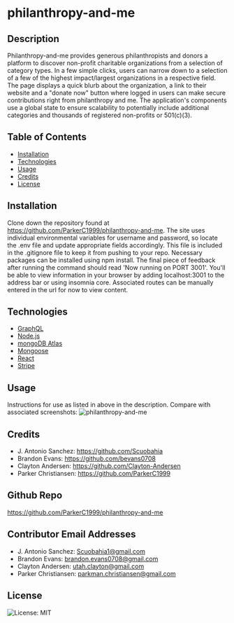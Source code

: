 # philanthropy-and-me

## Description
Philanthropy-and-me provides generous philanthropists and donors a platform to discover non-profit charitable organizations from a selection of category types. In a few simple clicks, users can narrow down to a selection of a few of the highest impact/largest organizations in a respective field. The page displays a quick blurb about the organization, a link to their website and a "donate now" button where logged in users can make secure contributions right from philanthropy and me. The application's components use a global state to ensure scalability to potentially include additional categories and thousands of registered non-profits or 501(c)(3).

## Table of Contents
* [Installation](#installation)
* [Technologies](#technologies)
* [Usage](#usage)
* [Credits](#credits)
* [License](#license)

## Installation
Clone down the repository found at https://github.com/ParkerC1999/philanthropy-and-me. The site uses individual environmental variables for username and password, so locate the .env file and update appropriate fields accordingly. This file is included in the .gitignore file to keep it from pushing to your repo. Necessary packages can be installed using npm install. The final piece of feedback after running the command should read 'Now running on PORT 3001'. You'll be able to view information in your browser by adding localhost:3001 to the address bar or using insomnia core. Associated routes can be manually entered in the url for now to view content.

## Technologies
* [GraphQL](https://graphql.org/)
* [Node.js](https://nodejs.org/en/)
* [mongoDB Atlas](https://docs.atlas.mongodb.com/)
* [Mongoose](https://mongoosejs.com/)
* [React](https://reactjs.org/)
* [Stripe](https://stripe.com/docs)

## Usage
Instructions for use as listed in above in the description. Compare with associated screenshots:
![philanthropy-and-me](https://user-images.githubusercontent.com/82545902/135026196-fd675b54-30d6-4522-981d-763ea1a95353.jpeg)

## Credits
* J. Antonio Sanchez: https://github.com/Scuobahia 
* Brandon Evans: https://github.com/bevans0708 
* Clayton Andersen: https://github.com/Clayton-Andersen 
* Parker Christiansen: https://github.com/ParkerC1999

## Github Repo
https://github.com/ParkerC1999/philanthropy-and-me

## Contributor Email Addresses
* J. Antonio Sanchez: Scuobahia1@gmail.com 
* Brandon Evans: brandon.evans0708@gmail.com 
* Clayton Andersen: utah.clayton@gmail.com 
* Parker Christiansen: parkman.christiansen@gmail.com


## License
![License: MIT](https://img.shields.io/badge/License-MIT-yellow.svg)
